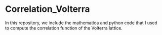 # Correlation_Volterra
In this repository, we include the mathematica and python code that I used to compute the correlation function of the Volterra lattice.
